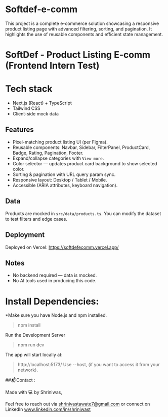 # Softdef-e-comm
This project is a complete e-commerce solution showcasing a responsive product listing page with advanced filtering, sorting, and pagination. It highlights the use of reusable components and efficient state management.


# SoftDef - Product Listing E-comm (Frontend Intern Test)

# Tech stack
- Next.js (React) + TypeScript
- Tailwind CSS
- Client-side mock data


## Features
- Pixel-matching product listing UI (per Figma).
- Reusable components: Navbar, Sidebar, FilterPanel, ProductCard, Badge, Rating, Pagination, Footer.
- Expand/collapse categories with `View more`.
- Color selector — updates product card background to show selected color.
- Sorting & pagination with URL query param sync.
- Responsive layout: Desktop / Tablet / Mobile.
- Accessible (ARIA attributes, keyboard navigation).

## Data
Products are mocked in `src/data/products.ts`. You can modify the dataset to test filters and edge cases.

## Deployment
Deployed on Vercel: https://softdefecomm.vercel.app/

## Notes
- No backend required — data is mocked.
- No AI tools used in producing this code.

# Install Dependencies:

  *Make sure you have Node.js and npm installed.

  > npm install


  Run the Development Server
  > npm run dev

  The app will start locally at:
  > http://localhost:5173/
  Use --host, (if you want to access it from your network).










  ##📬Contact :

  
  Made with 💻 by Shriniwas,

  
  Feel free to reach out via shrinivastawate7@gmail.com or connect on LinkedIn www.linkedin.com/in/shriniwast
